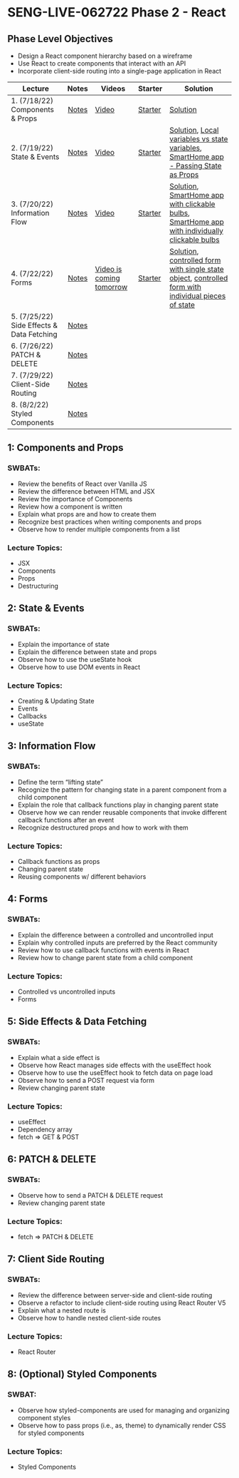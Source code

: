 # SENG-LIVE-062722 Phase 2 - React

## Phase Level Objectives

- Design a React component hierarchy based on a wireframe
- Use React to create components that interact with an API
- Incorporate client-side routing into a single-page application in React


| Lecture | Notes | Videos | Starter | Solution |
| ------- | :---: | ------ | ------- | -------- |
| 1. (7/18/22) Components & Props     |  [Notes](https://docs.google.com/document/d/1PaEUsoVruIU3pSUOz9jlsfVhxrwB1N7XPYbmak03wKg/edit?usp=sharing)     |  [Video](https://vimeo.com/731140865)      |    [Starter](https://github.com/learn-co-students/SENG-LIVE-062722-Phase-2/tree/main/01_components_and_props)     |   [Solution](https://github.com/learn-co-students/SENG-LIVE-062722-Phase-2/compare/main...01_solution)       |
| 2. (7/19/22) State & Events     |  [Notes](https://docs.google.com/document/d/1PaEUsoVruIU3pSUOz9jlsfVhxrwB1N7XPYbmak03wKg/edit?usp=sharing)     |   [Video](https://vimeo.com/731513725)     |    [Starter](https://github.com/learn-co-students/SENG-LIVE-062722-Phase-2/tree/main/02_state_and_events%20)     |    [Solution](https://github.com/learn-co-students/SENG-LIVE-062722-Phase-2/commit/fcc5d5010f42513b5771bb1b33ab0b278adbbba0), [Local variables vs state variables](https://codesandbox.io/s/counter-state-example-0r8stb?file=/src/App.js), [SmartHome app - Passing State as Props](https://codesandbox.io/s/vigilant-minsky-iiykrb)      |
| 3. (7/20/22) Information Flow     |  [Notes](https://docs.google.com/document/d/1PaEUsoVruIU3pSUOz9jlsfVhxrwB1N7XPYbmak03wKg/edit?usp=sharing)     |  [Video](https://vimeo.com/731875258)      |   [Starter](https://github.com/learn-co-students/SENG-LIVE-062722-Phase-2/tree/main/03_information_flow)      |    [Solution](https://github.com/learn-co-students/SENG-LIVE-062722-Phase-2/commit/72b5884eec393ef247255b43d8c2dd8724889b87), [SmartHome app with clickable bulbs](https://codesandbox.io/s/smarthome-with-clickable-bulbs-woyctp), [SmartHome app with individually clickable bulbs](https://codesandbox.io/s/smarthome-with-individually-switchable-bulbs-du3hot)      |
| 4. (7/22/22) Forms     |   [Notes](https://docs.google.com/document/d/1PaEUsoVruIU3pSUOz9jlsfVhxrwB1N7XPYbmak03wKg/edit?usp=sharing)    |   [Video is coming tomorrow](#)     |   [Starter](https://github.com/learn-co-students/SENG-LIVE-062722-Phase-2/tree/main/04_react_forms)      |  [Solution](https://github.com/learn-co-students/SENG-LIVE-062722-Phase-2/compare/main...04_solution), [controlled form with single state object](https://codesandbox.io/s/refactoring-a-controlled-form-with-individual-pieces-of-state-juv663?file=/src/App.js), [controlled form with individual pieces of state](https://codesandbox.io/s/controlled-form-with-individual-pieces-of-state-pbjpe4?from-embed)        |
| 5. (7/25/22) Side Effects & Data Fetching     |  [Notes](https://docs.google.com/document/d/1PaEUsoVruIU3pSUOz9jlsfVhxrwB1N7XPYbmak03wKg/edit?usp=sharing)     |        |         |          |
| 6. (7/26/22) PATCH & DELETE     |   [Notes](https://docs.google.com/document/d/1PaEUsoVruIU3pSUOz9jlsfVhxrwB1N7XPYbmak03wKg/edit?usp=sharing)    |        |         |          |
| 7. (7/29/22) Client-Side Routing     |   [Notes](https://docs.google.com/document/d/1PaEUsoVruIU3pSUOz9jlsfVhxrwB1N7XPYbmak03wKg/edit?usp=sharing)    |        |         |          |
| 8. (8/2/22) Styled Components     |   [Notes](https://docs.google.com/document/d/1PaEUsoVruIU3pSUOz9jlsfVhxrwB1N7XPYbmak03wKg/edit?usp=sharing)    |        |         |          |

## 1: Components and Props
### SWBATs:
- Review the benefits of React over Vanilla JS 
- Review the difference between HTML and JSX
- Review the importance of Components
- Review how a component is written
- Explain what props are and how to create them
- Recognize best practices when writing components and props
- Observe how to render multiple components from a list
### Lecture Topics:
- JSX
- Components
- Props
- Destructuring


## 2: State & Events

### SWBATs:
- Explain the importance of state
- Explain the difference between state and props
- Observe how to use the useState hook
- Observe how to use DOM events in React
### Lecture Topics:
- Creating & Updating State
- Events
- Callbacks
- useState


## 3: Information Flow
### SWBATs:
- Define the term “lifting state”
- Recognize the pattern for changing state in a parent component from a child component
- Explain the role that callback functions play in changing parent state
- Observe how we can render reusable components that invoke different callback functions after an event
- Recognize destructured props and how to work with them
### Lecture Topics:
- Callback functions as props
- Changing parent state
- Reusing components w/ different behaviors

## 4: Forms
### SWBATs:
- Explain the difference between a controlled and uncontrolled input
- Explain why controlled inputs are preferred by the React community
- Review how to use callback functions with events in React
- Review how to change parent state from a child component
### Lecture Topics:
- Controlled vs uncontrolled inputs
- Forms

## 5: Side Effects & Data Fetching

### SWBATs:
- Explain what a side effect is
- Observe how React manages side effects with the useEffect hook
- Observe how to use the useEffect hook to fetch data on page load
- Observe how to send a POST request via form
- Review changing parent state
### Lecture Topics:
- useEffect
- Dependency array
- fetch => GET & POST

## 6: PATCH & DELETE
### SWBATs:
- Observe how to send a PATCH & DELETE request
- Review changing parent state
### Lecture Topics:
- fetch => PATCH & DELETE

## 7: Client Side Routing

### SWBATs:
- Review the difference between server-side and client-side routing
- Observe a refactor to include client-side routing using React Router V5
- Explain what a nested route is
- Observe how to handle nested client-side routes 
### Lecture Topics:
- React Router

## 8: (Optional) Styled Components
### SWBAT:
- Observe how styled-components are used for managing and organizing component styles
- Observe how to pass props (i.e., as, theme) to dynamically render CSS for styled components
### Lecture Topics:
- Styled Components
